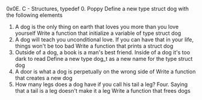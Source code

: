 0x0E. C - Structures, typedef
0. Poppy
Define a new type struct dog with the following elements
1. A dog is the only thing on earth that loves you more than you love yourself
Write a function that initialize a variable of type struct dog
2. A dog will teach you unconditional love. If you can have that in your life, things won't be too bad
Write a function that prints a struct dog
3. Outside of a dog, a book is a man's best friend. Inside of a dog it's too dark to read
Define a new type dog_t as a new name for the type struct dog
4. A door is what a dog is perpetually on the wrong side of
Write a function that creates a new dog
5. How many legs does a dog have if you call his tail a leg? Four. Saying that a tail is a leg doesn't make it a leg
Write a function that frees dogs
